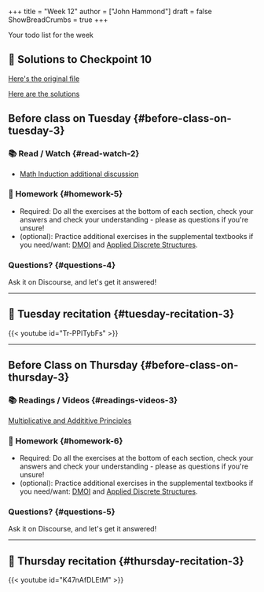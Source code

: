 +++
title = "Week 12"
author = ["John Hammond"]
draft = false
ShowBreadCrumbs = true
+++

Your todo list for the week
<!--more-->


## 📖 Solutions to Checkpoint 10

[Here's the original file](https://nextcloud.math.wichita.edu/index.php/s/RTbCXr7ktLn266z)

[Here are the solutions](https://nextcloud.math.wichita.edu/index.php/s/QRfjkzx5B92tyP7)


## Before class on Tuesday {#before-class-on-tuesday-3}


### 📚 Read / Watch {#read-watch-2}

-   [Math
    Induction additional discussion](https://www.math.wichita.edu/discrete-book/sec_logic_induction.html)


### 📝 Homework {#homework-5}

-   Required: Do all the exercises at the bottom of each section, check
    your answers and check your understanding - please as questions if
    you're unsure!
-   (optional): Practice additional exercises in the supplemental
    textbooks if you need/want:
    [DMOI](http://discrete.openmathbooks.org/dmoi3/) and
    [Applied
    Discrete Structures](http://faculty.uml.edu/klevasseur/ads/index-ads.html).


### Questions? {#questions-4}

Ask it on Discourse, and let's get it answered!

---


## 🎥 Tuesday recitation {#tuesday-recitation-3}

{{< youtube id="Tr-PPITybFs" >}}

---


## Before Class on Thursday {#before-class-on-thursday-3}


### 📚 Readings / Videos {#readings-videos-3}

[Multiplicative and Addititive Principles](https://www.math.wichita.edu/discrete-book/section-counting-basics.html)


### 📝 Homework {#homework-6}

-   Required: Do all the exercises at the bottom of each section, check
    your answers and check your understanding - please as questions if
    you're unsure!
-   (optional): Practice additional exercises in the supplemental
    textbooks if you need/want:
    [DMOI](http://discrete.openmathbooks.org/dmoi3/) and
    [Applied
    Discrete Structures](http://faculty.uml.edu/klevasseur/ads/index-ads.html).


### Questions? {#questions-5}

Ask it on Discourse, and let's get it answered!

---


## 🎥 Thursday recitation {#thursday-recitation-3}

{{< youtube id="K47nAfDLEtM" >}}